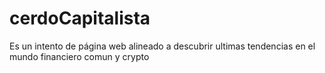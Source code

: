 
# cerdoCapitalista
Es un intento de página web alineado a descubrir ultimas tendencias en el mundo financiero comun y crypto
